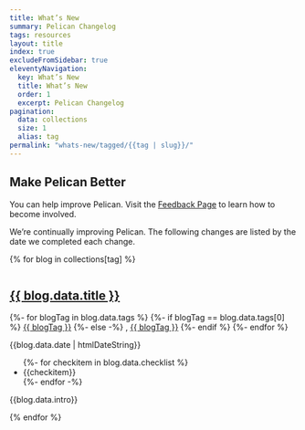 ```yaml
---
title: What’s New
summary: Pelican Changelog
tags: resources
layout: title
index: true
excludeFromSidebar: true
eleventyNavigation:
  key: What’s New
  title: What’s New
  order: 1
  excerpt: Pelican Changelog
pagination:
  data: collections
  size: 1
  alias: tag
permalink: "whats-new/tagged/{{tag | slug}}/"
---
```

## Make Pelican Better

You can help improve Pelican. Visit the [Feedback Page](/feedback) to learn how to become involved.

We’re continually improving Pelican. The following changes are listed by the date we completed each change.

{% for blog in collections[tag] %}

<div class="card shadow-none">
  <div class="card-body">
    <div class="row">
      <div class="col-2">
        <img></img>
      </div>
      <div class="col-10">
        <div class="row">
          <div class="col-6">
            <h2><a href="{{ blog.url | url }}">{{ blog.data.title }}</a></h2> 
          </div>
          <div class="col-3">
            {%- for blogTag in blog.data.tags %}
            {%- if blogTag == blog.data.tags[0] %}
            <a href="{{ '/whats-new/tagged/' | url }}{{blogTag}}">{{ blogTag }}</a>
            {%- else -%}
            , <a href="{{ '/whats-new/tagged/' | url }}{{blogTag}}">{{ blogTag }}</a>
            {%- endif %}
            {%- endfor %}
          </div>
          <div class="col-3">
            <p>{{blog.data.date | htmlDateString}}</p>
          </div>
          <div class="col">
            <ul>
              {%- for checkitem in blog.data.checklist %}
              <li>{{checkitem}}
              </li> 
              {%- endfor -%}
            </ul>
            <p>{{blog.data.intro}}</p>
          </div>
        </div>
      </div>
    </div>
  </div>
</div>

{% endfor %}
